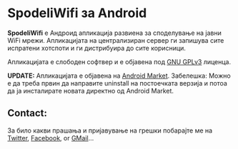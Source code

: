 SpodeliWifi за Android
======================

**SpodeliWifi** е Андроид апликација развиена за споделување на јавни WiFi мрежи. Апликацијата на централизиран сервер ги запишува сите испратени хотспоти и ги дистрибуира до сите корисници.

Апликацијата е слободен софтвер и е објавена под [GNU GPLv3](http://www.gnu.org/licenses/gpl-3.0.txt "GNU GPLv3") лиценца.

**UPDATE:** Апликацијата е објавена на [Android Market](https://market.android.com/details?id=com.app.wifipass "Android Market"). 
Забелешка: Можно е да треба првин да направите uninstall на постоечката верзија и потоа да ја инсталирате новата директно од Android Market.

Contact:
-------

За било какви прашања и пријавување на грешки побарајте ме на [Twitter](http://twitter.com/drakuwa "Twitter"), [Facebook](http://www.facebook.com/drakuwa "Facebook"), or [GMail](mailto:drakuwa@gmail.com "Gmail")...
